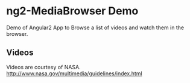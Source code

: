# ng2-MediaBrowser Demo
Demo of Angular2 App to Browse a list of videos and watch them in the browser.

## Videos
Videos are courtesy of NASA.
http://www.nasa.gov/multimedia/guidelines/index.html
